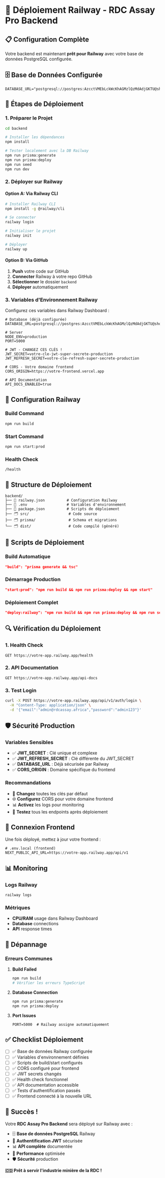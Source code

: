 # 🚀 Déploiement Railway - RDC Assay Pro Backend

## 📋 Configuration Complète

Votre backend est maintenant **prêt pour Railway** avec votre base de données PostgreSQL configurée.

## 🗄️ **Base de Données Configurée**

```
DATABASE_URL="postgresql://postgres:AzcctVMEbLckWcKhAGMzlQzMdAdjGKTU@shortline.proxy.rlwy.net:18727/railway"
```

## 🚀 **Étapes de Déploiement**

### **1. Préparer le Projet**

```bash
cd backend

# Installer les dépendances
npm install

# Tester localement avec la DB Railway
npm run prisma:generate
npm run prisma:deploy
npm run seed
npm run dev
```

### **2. Déployer sur Railway**

#### **Option A: Via Railway CLI**
```bash
# Installer Railway CLI
npm install -g @railway/cli

# Se connecter
railway login

# Initialiser le projet
railway init

# Déployer
railway up
```

#### **Option B: Via GitHub**
1. **Push** votre code sur GitHub
2. **Connecter** Railway à votre repo GitHub
3. **Sélectionner** le dossier `backend`
4. **Déployer** automatiquement

### **3. Variables d'Environnement Railway**

Configurez ces variables dans Railway Dashboard :

```env
# Database (déjà configurée)
DATABASE_URL=postgresql://postgres:AzcctVMEbLckWcKhAGMzlQzMdAdjGKTU@shortline.proxy.rlwy.net:18727/railway

# Server
NODE_ENV=production
PORT=5000

# JWT - CHANGEZ CES CLÉS !
JWT_SECRET=votre-cle-jwt-super-secrete-production
JWT_REFRESH_SECRET=votre-cle-refresh-super-secrete-production

# CORS - Votre domaine frontend
CORS_ORIGIN=https://votre-frontend.vercel.app

# API Documentation
API_DOCS_ENABLED=true
```

## 🔧 **Configuration Railway**

### **Build Command**
```bash
npm run build
```

### **Start Command**
```bash
npm run start:prod
```

### **Health Check**
```
/health
```

## 📁 **Structure de Déploiement**

```
backend/
├── 📄 railway.json          # Configuration Railway
├── 📄 .env                  # Variables d'environnement
├── 📄 package.json          # Scripts de déploiement
├── 🗂️ src/                  # Code source
├── 🗂️ prisma/               # Schema et migrations
└── 🗂️ dist/                 # Code compilé (généré)
```

## 🎯 **Scripts de Déploiement**

### **Build Automatique**
```json
"build": "prisma generate && tsc"
```

### **Démarrage Production**
```json
"start:prod": "npm run build && npm run prisma:deploy && npm start"
```

### **Déploiement Complet**
```json
"deploy:railway": "npm run build && npm run prisma:deploy && npm run seed"
```

## 🔍 **Vérification du Déploiement**

### **1. Health Check**
```
GET https://votre-app.railway.app/health
```

### **2. API Documentation**
```
GET https://votre-app.railway.app/api-docs
```

### **3. Test Login**
```bash
curl -X POST https://votre-app.railway.app/api/v1/auth/login \
  -H "Content-Type: application/json" \
  -d '{"email":"admin@rdcassay.africa","password":"admin123"}'
```

## 🛡️ **Sécurité Production**

### **Variables Sensibles**
- ✅ **JWT_SECRET** : Clé unique et complexe
- ✅ **JWT_REFRESH_SECRET** : Clé différente du JWT_SECRET
- ✅ **DATABASE_URL** : Déjà sécurisée par Railway
- ✅ **CORS_ORIGIN** : Domaine spécifique du frontend

### **Recommandations**
- 🔐 **Changez** toutes les clés par défaut
- 🌐 **Configurez** CORS pour votre domaine frontend
- 📊 **Activez** les logs pour monitoring
- 🔄 **Testez** tous les endpoints après déploiement

## 🔗 **Connexion Frontend**

Une fois déployé, mettez à jour votre frontend :

```env
# .env.local (frontend)
NEXT_PUBLIC_API_URL=https://votre-app.railway.app/api/v1
```

## 📊 **Monitoring**

### **Logs Railway**
```bash
railway logs
```

### **Métriques**
- **CPU/RAM** usage dans Railway Dashboard
- **Database** connections
- **API** response times

## 🚨 **Dépannage**

### **Erreurs Communes**

1. **Build Failed**
   ```bash
   npm run build
   # Vérifier les erreurs TypeScript
   ```

2. **Database Connection**
   ```bash
   npm run prisma:generate
   npm run prisma:deploy
   ```

3. **Port Issues**
   ```env
   PORT=5000  # Railway assigne automatiquement
   ```

## ✅ **Checklist Déploiement**

- [ ] ✅ Base de données Railway configurée
- [ ] ✅ Variables d'environnement définies
- [ ] ✅ Scripts de build/start configurés
- [ ] ✅ CORS configuré pour frontend
- [ ] ✅ JWT secrets changés
- [ ] ✅ Health check fonctionnel
- [ ] ✅ API documentation accessible
- [ ] ✅ Tests d'authentification passés
- [ ] ✅ Frontend connecté à la nouvelle URL

## 🎉 **Succès !**

Votre **RDC Assay Pro Backend** sera déployé sur Railway avec :

- 🗄️ **Base de données PostgreSQL** Railway
- 🔐 **Authentification JWT** sécurisée
- 📊 **API complète** documentée
- 🚀 **Performance** optimisée
- 🛡️ **Sécurité** production

**🇨🇩 Prêt à servir l'industrie minière de la RDC !**
